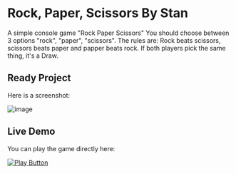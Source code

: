 # Rock, Paper, Scissors By Stan
A simple console game "Rock Paper Scissors"
You should choose between 3 options "rock", "paper", "scissors".
The rules are: Rock beats scissors, scissors beats paper and papper beats rock.
If both players pick the same thing, it's a Draw.
## Ready Project
Here is a screenshot:

![image](https://user-images.githubusercontent.com/109627707/192235434-c0d94a60-c03d-4e91-8f19-1084de24d9c9.png)

## Live Demo

You can play the game directly here:

[<img alt="Play Button" src ="https://user-images.githubusercontent.com/109627707/192619558-10d2eba5-5e89-4d2e-a5a3-a82701b90691.png" />](https://replit.com/@Stan15321/Rock-Paper-Scissors#Main.cs)


